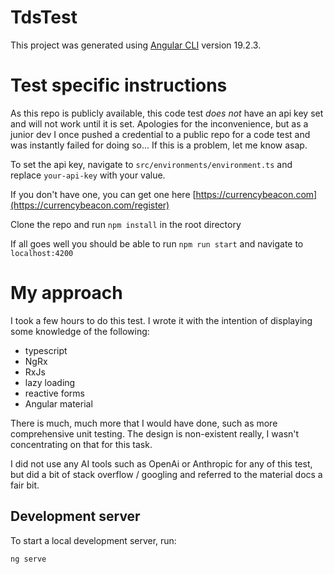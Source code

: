 # TdsTest

This project was generated using [Angular CLI](https://github.com/angular/angular-cli) version 19.2.3.

# Test specific instructions

As this repo is publicly available, this code test *does not* have an api key set and will not work until it is set. Apologies for the inconvenience, but as a junior dev I once pushed a credential to a public repo for a code test and was instantly failed for doing so...
If this is a problem, let me know asap.

To set the api key, navigate to `src/environments/environment.ts` and replace `your-api-key` with your value. 

If you don't have one, you can get one here [https://currencybeacon.com](https://currencybeacon.com/register)

Clone the repo and run `npm install` in the root directory

If all goes well you should be able to run `npm run start` and navigate to `localhost:4200`


# My approach

I took a few hours to do this test. I wrote it with the intention of displaying some knowledge of the following:

* typescript
* NgRx
* RxJs
* lazy loading
* reactive forms
* Angular material

There is much, much more that I would have done, such as more comprehensive unit testing. The design is non-existent really, I wasn't concentrating on that for this task.

I did not use any AI tools such as OpenAi or Anthropic for any of this test, but did a bit of stack overflow / googling and referred to the material docs a fair bit.


## Development server

To start a local development server, run:

```bash
ng serve
```
